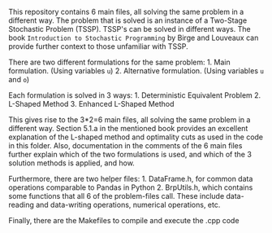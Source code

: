 This repository contains 6 main files, all solving the same problem in a different way.
The problem that is solved is an instance of a Two-Stage Stochastic Problem (TSSP).
TSSP's can be solved in different ways. The book `Introduction to Stochastic Programming` 
by Birge and Louveaux can provide further context to those unfamiliar with TSSP.

There are two different formulations for the same problem:
    1. Main formulation. (Using variables `u`)
    2. Alternative formulation. (Using variables `u` and `o`)

Each formulation is solved in 3 ways: 
    1. Deterministic Equivalent Problem
    2. L-Shaped Method
    3. Enhanced L-Shaped Method

This gives rise to the 3*2=6 main files, all solving the same problem in a different way.
Section 5.1.a in the mentioned book provides an excellent explanation of the L-shaped method 
and optimality cuts as used in the code in this folder. Also, documentation in the comments
of the 6 main files further explain which of the two formulations is used, and which of the
3 solution methods is applied, and how.

Furthermore, there are two helper files:
    1. DataFrame.h, for common data operations comparable to Pandas in Python
    2. BrpUtils.h, which contains some functions that all 6 of the problem-files call.
            These include data-reading and data-writing operations, numerical operations, etc.

Finally, there are the Makefiles to compile and execute the .cpp code
